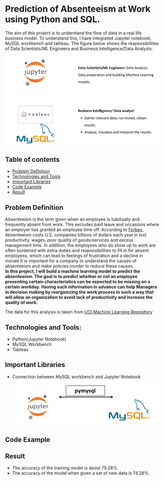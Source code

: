 # Prediction of Absenteeism at Work using Python and SQL.
The aim of this project is to understand the flow of data in a real life business model. To understand this, I have integrated Jupyter notebook, MySQL workbench and tableau. The figure below shows the responsibilities of Data Scientists/ML Engineers and Business Intelligence/Data Analysts.

![sql-jupy-tab](./Images/tab-sql-jupy.PNG)

## Table of contents
* [Problem Definition](#problem-definition)
* [Technologies and Tools](#technologies-and-tools)
* [Important Libraries](#important-libraries)
* [Code Example](#code-example)
* [Result](#result)

## Problem Definition
Absenteeism is the term given when an employee is habitually and frequently absent from work. This excludes paid leave and occasions where an employer has granted an employee time off. According to [Forbes](https://www.forbes.com/sites/investopedia/2013/07/10/the-causes-and-costs-of-absenteeism-in-the-workplace/#4af53573eb65), Absenteeism costs U.S. companies billions of dollars each year in lost productivity, wages, poor quality of goods/services and excess management time. In addition, the employees who do show up to work are often burdened with extra duties and responsibilities to fill in for absent employees, which can lead to feelings of frustration and a decline in morale.It is important for a company to understand the causes of absenteeism and make policies inorder to reduce these causes. <br>
**In this project, I will build a machine learning model to predict the absenteeism. The goal is to predict whether or not an employee presenting certain characteristics can be expected to be missing on a certain workday. Having such information in advance can help Managers in decision making by reorganizing the work process in such a way that will allow an organization to avoid lack of productivity and increase the quality of work.**

The data for this analysis is taken from [UCI Machine Learning Repository](http://archive.ics.uci.edu/ml/datasets/Absenteeism+at+work#)

## Technologies and Tools:
* Python(Jupyter Notebook)
* MySQL Workbench
* Tableau

## Important Libraries
* Connection between MySQL workbench and Jupyter Notebook
![sql-jupy](./Images/mysql-jupy.PNG)

## Code Example


## Result
* The accuracy of the training model is about 79.28%.
* The accuracy of the model when given a set of new data is 74.28%.


